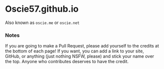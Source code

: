 # Oscie57.github.io
 Also known as `oscie.me` or `oscie.net`

### Notes
 If you are going to make a Pull Request, please add yourself to the credits at the bottom of each page! If you want, you can add a link to your site, GitHub, or anything (just nothing NSFW, please) and stick your name over the top. Anyone who contributes deserves to have the credit.